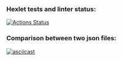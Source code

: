 ### Hexlet tests and linter status:
[![Actions Status](https://github.com/SickJoke282/java-project-71/workflows/hexlet-check/badge.svg)](https://github.com/SickJoke282/java-project-71/actions)
### Comparison between two json files:
[![asciicast](https://asciinema.org/a/6WVRQmb8pkw9YqqSLBYLFI9So.svg)](https://asciinema.org/a/6WVRQmb8pkw9YqqSLBYLFI9So)
